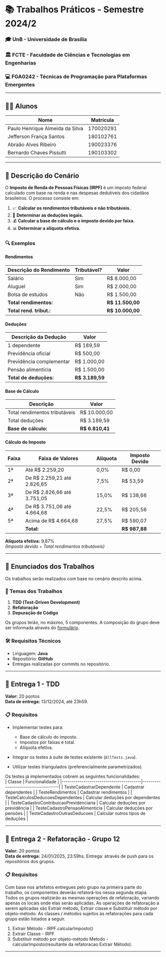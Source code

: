# 📚 Trabalhos Práticos - Semestre 2024/2  

### 🎓 UnB - Universidade de Brasília  
### 🏛️ FCTE - Faculdade de Ciências e Tecnologias em Engenharias  
### 💻 FGA0242 - Técnicas de Programação para Plataformas Emergentes  

---

## 👨‍🎓 Alunos  

| Nome                          | Matrícula  |
|-------------------------------|------------|
| Paulo Henrique Almeida da Silva | 170020291 |
| Jefferson França Santos       | 180102761  |
| Abraão Alves Ribeiro          | 190023376  |
| Bernardo Chaves Pissutti      | 190103302  |

---

## 📝 Descrição do Cenário  

O **Imposto de Renda de Pessoas Físicas (IRPF)** é um imposto federal calculado com base na renda e nas despesas dedutíveis dos cidadãos brasileiros. O processo consiste em:  

1. 📈 **Calcular os rendimentos tributáveis e não tributáveis.**  
2. 🧾 **Determinar as deduções legais.**  
3. 💰 **Calcular a base de cálculo e o imposto devido por faixa.**  
4. 📊 **Determinar a alíquota efetiva.**  

### 🔍 Exemplos  

#### Rendimentos  
| Descrição do Rendimento | Tributável? | Valor            |
|--------------------------|-------------|------------------|
| Salário                 | Sim         | R$ 8.000,00     |
| Aluguel                 | Sim         | R$ 2.000,00     |
| Bolsa de estudos        | Não         | R$ 1.500,00     |
| **Total rendimentos:**  |             | **R$ 11.500,00** |
| **Total rend. tribut.:**|             | **R$ 10.000,00** |

#### Deduções  
| Descrição da Dedução     | Valor         |
|---------------------------|---------------|
| 1 dependente              | R$ 189,59     |
| Previdência oficial       | R$ 500,00     |
| Previdência complementar  | R$ 1.000,00   |
| Pensão alimentícia        | R$ 1.500,00   |
| **Total de deduções:**    | **R$ 3.189,59** |

#### Base de Cálculo  
| Descrição                        | Valor         |
|----------------------------------|---------------|
| Total rendimentos tributáveis    | R$ 10.000,00  |
| Total deduções                   | R$ 3.189,59   |
| **Base de cálculo:**             | **R$ 6.810,41** |

#### Cálculo do Imposto  
| Faixa | Faixa de Valores         | Alíquota | Imposto Devido |
|-------|---------------------------|----------|----------------|
| 1ª    | Até R$ 2.259,20          | 0,0%     | R$ 0,00        |
| 2ª    | De R$ 2.259,21 até 2.826,65 | 7,5%   | R$ 53,59       |
| 3ª    | De R$ 2.826,66 até 3.751,05 | 15,0%  | R$ 138,66      |
| 4ª    | De R$ 3.751,06 até 4.664,68 | 22,5%  | R$ 205,56      |
| 5ª    | Acima de R$ 4.664,68      | 27,5%    | R$ 590,07      |
|       | **Total:**                |          | **R$ 987,88**  |

**Alíquota efetiva:** 9,87%  
*(Imposto devido ÷ Total rendimentos tributáveis)*  

---

## 📌 Enunciados dos Trabalhos  

Os trabalhos serão realizados com base no cenário descrito acima.  

### 🚀 Temas dos Trabalhos  
1. **TDD (Test-Driven Development)**  
2. **Refatoração**  
3. **Depuração de Código**  

Os grupos terão, no máximo, 5 componentes. A composição do grupo deve ser informada através do [formulário](https://docs.google.com/forms/d/e/1FAIpQLSevIusyB-JxQe5uP1oPuWkIPXfQzdy9H6eIeuIWkVPgc1NJ2Q/viewform).  

### 🛠️ Requisitos Técnicos  
- Linguagem: **Java**  
- Repositório: **GitHub**  
- Entregas realizadas por commits no repositório.  

---

## 📅 Entrega 1 - TDD  

**Valor:** 20 pontos  
**Data de entrega:** 13/12/2024, até 23h59.  

### 📋 Requisitos  
- Implementar testes para:  
  - Base de cálculo do imposto.  
  - Impostos por faixas e total.  
  - Alíquota efetiva.  

- Integrar os testes à suíte de testes existente (`AllTests.java`).  
- Utilizar testes triangulados (preferencialmente parametrizados).  

Os testes já implementados cobrem as seguintes funcionalidades:  
| Classe                                  | Funcionalidade                     |
|----------------------------------------|------------------------------------|
| TesteCadastrarDependente                | Cadastrar dependentes              |
| TesteRendimentos                        | Cadastrar rendimentos              |
| TesteCalculosDeducoesDependentes        | Calcular deduções por dependentes  |
| TesteCadastroContribuicaoPrevidenciaria | Calcular deduções por previdência  |
| TesteCadastroPensaoAlimenticia          | Calcular deduções por pensões      |
| TesteCadastroOutrasDeducoes             | Calcular outros tipos de deduções  |

---
## 📅 Entrega 2 - Refatoração - Grupo 12

**Valor:** 20 pontos  
**Data de entrega:** 24/01/2025, 23:59hs. Entrega: através de push para os repositórios dos grupos.  

### 📋 Requisitos

Com base nos artefatos entregues pelo grupo na primeira parte do trabalho, os componentes deverão refatorá-los nessa segunda etapa. Todos os grupos realizarão as mesmas operações de refatoração, variando apenas os locais onde elas serão aplicadas. As operações de refatoração a serem aplicadas são Extrair método, Extrair classe e Substituir método por objeto-método. As classes / métodos sujeitos às refatorações para cada grupo estão listados a seguir.

1. Extrair Método - IRPF.calcularImposto()
2. Extrair Classe - IRPF
3. Substituir método por objeto-método	Metodo - calcularImposto(resultante da refatoracao Extrair Método).

---


